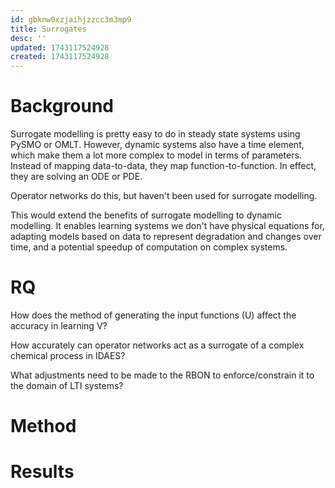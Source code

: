 ```yaml
---
id: gbknw0xzjaihjzzcc3m3mp9
title: Surrogates
desc: ''
updated: 1743117524928
created: 1743117524928
---
```

# Background

Surrogate modelling is pretty easy to do in steady state systems using PySMO or OMLT. However, dynamic systems also have a time element, which make them a lot more complex to model in terms of parameters. Instead of mapping data-to-data, they map function-to-function. In effect, they are solving an ODE or PDE.

Operator networks do this, but haven't been used for surrogate modelling.

This would extend the benefits of surrogate modelling to dynamic modelling. It enables learning systems we don't have physical equations for, adapting models based on data to represent degradation and changes over time, and a potential speedup of computation on complex systems.


# RQ

How does the method of generating the input functions (U) affect the accuracy in learning V?

How accurately can operator networks act as a surrogate of a complex chemical process in IDAES?

What adjustments need to be made to the RBON to enforce/constrain it to the domain of LTI systems?

# Method


# Results
